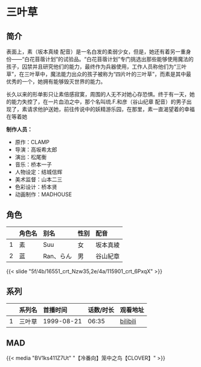 # 三叶草


## 简介

表面上，素（坂本真绫 配音）是一名白发的柔弱少女，但是，她还有着另一重身份——“白花苜蓿计划”的试验品。“白花苜蓿计划”专门挑选出那些能够使用魔法的孩子，囚禁并且研究他们的能力，最终作为兵器使用，工作人员称他们为“三叶草”，在三叶草中，魔法能力出众的孩子被称为“四片叶的三叶草”，而素是其中最优秀的一个，她拥有能够毁灭世界的能力。  

长久以来的形单影只让素倍感寂寞，周围的人无不对她心存恐惧。终于有一天，她的能力失控了，在一片血泊之中，那个名叫琉.F.和彦（谷山纪章 配音）的男子出现了，素请求他护送她，前往传说中的妖精游乐园，在那里，素一直渴望着的幸福在等着她


**制作人员：**
- 原作：CLAMP
- 导演：高坂希太郎
- 演出：松尾衡
- 音乐：桥本一子
- 人物设定：结城信辉
- 美术监督：山本二三
- 色彩设计：桥本贤
- 动画制作：MADHOUSE

## 角色

|     |   角色名   |   别名  | 性别 |  配音  |
|:--- |:------  |:----      |:---  |:--   |
| 1 | 素 | Suu | 女 | 坂本真綾 |
| 2 | 蓝 | Ran、らん | 男 | 谷山紀章 |

{{< slide "5f/4b/16551_crt_Nzw35,2e/4a/115901_crt_6PxqX" >}}

## 系列

|     |   系列名   |   首播时间  | 话数/时长  | 观看地址 |
|:---  |:------    |:----      |:---       |:---  |
| 1 | 三叶草 | 1999-08-21 | 06:35 | [bilibili](https://www.bilibili.com/video/BV1Bs411Y7GC)  |


## MAD

{{< media  "BV1ks411Z7Ut"
"【冷番向】笼中之鸟【CLOVER】"  >}}


